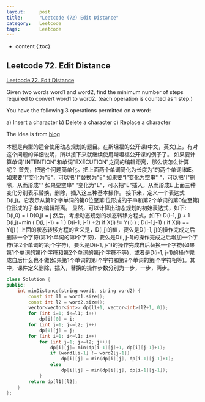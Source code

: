 ```yaml
---
layout:     post
title:      "Leetcode (72) Edit Distance"
category:   Leetcode
tags:		Leetcode
---
```


* content
{:toc}

## Leetcode 72. Edit Distance

[Leetcode 72. Edit Distance](https://leetcode.com/problems/edit-distance/)

Given two words word1 and word2, find the minimum number of steps required to convert word1 to word2. (each operation is counted as 1 step.)

You have the following 3 operations permitted on a word:

a) Insert a character
b) Delete a character
c) Replace a character

The idea is from [blog](http://blog.csdn.net/feliciafay/article/details/17502919)

本题是典型的适合使用动态规划的题目。在斯坦福的公开课(中文，英文)上，有对这个问题的详细说明，所以接下来就继续使用斯坦福公开课的例子了。
如果要计算单词"INTENTION"和单词"EXECUTION"之间的编辑距离，那么该怎么计算呢？
首先，把这个问题简单化。把上面两个单词简化为长度为1的两个单词I和E。
如果要“I”变化为"E"，可以把"I"替换为"E"
如果要“I”变化为空串" "，可以把"I"删除，从而形成""
如果要空串“ ”变化为"E"，可以把"E"插入，从而形成E
上面三种变化分别表示替换，删除，插入这三种基本操作。
接下来，定义一个表达式D(i,j)。它表示从第1个字单词的第0位至第i位形成的子串和第2个单词的第0位至第j位形成的子串的编辑距离。
显然，可以计算出动态规划的初始表达式，如下:
D(i,0) = i
D(0,j) = j
然后，考虑动态规划的状态转移方程式，如下:
                                   D(i-1, j) + 1
D(i,j)=min                  ( D(i, j-1) + 1 )
                                   D(i-1, j-1) +2( if  X(i) != Y(j) ) ; D(i-1,j-1) ( if  X(i) == Y(j) )
上面的状态转移方程的含义是，D(i,j)的值，要么是D(i-1, j)的操作完成之后删除一个字符(第1个单词的第i个字符)，要么是D(i, j-1)的操作完成之后增加一个字符(第2个单词的第j个字符)，要么是D(i-1, j-1)的操作完成自后替换一个字符(如果第1个单词的第i个字符和第2个单词的第j个字符不等)，或者是D(i-1, j-1)的操作完成自后什么也不做(如果第1个单词的第i个字符和第2个单词的第j个字符相等)。其中，课件定义删除，插入，替换的操作步数分别为一步，一步，两步。

```cpp
class Solution {
public:
    int minDistance(string word1, string word2) {
        const int l1 = word1.size();
        const int l2 = word2.size();
        vector<vector<int>> dp(l1+1, vector<int>(l2+1, 0));
        for (int i=1; i<=l1; i++)
            dp[i][0] = i;
        for (int j=1; j<=l2; j++)
            dp[0][j] = j;
        for (int i=1; i<=l1; i++)
            for (int j=1; j<=l2; j++){
                dp[i][j]= min(dp[i-1][j]+1, dp[i][j-1]+1);
                if (word1[i-1] != word2[j-1])
                    dp[i][j] = min(dp[i][j], dp[i-1][j-1]+1);
                else
                    dp[i][j] = min(dp[i][j], dp[i-1][j-1]);
            }
        return dp[l1][l2];
    }
};
```